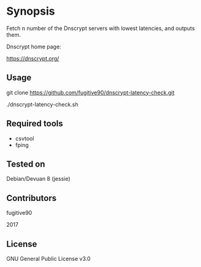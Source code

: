 # Synopsis

Fetch n number of the Dnscrypt servers with lowest latencies, and outputs them.

Dnscrypt home page:

https://dnscrypt.org/


## Usage

git clone https://github.com/fugitive90/dnscrypt-latency-check.git

./dnscrypt-latency-check.sh

## Required tools

- csvtool
- fping

## Tested on

Debian/Devuan 8 (jessie)

## Contributors

fugitive90

2017

## License

GNU General Public License v3.0

